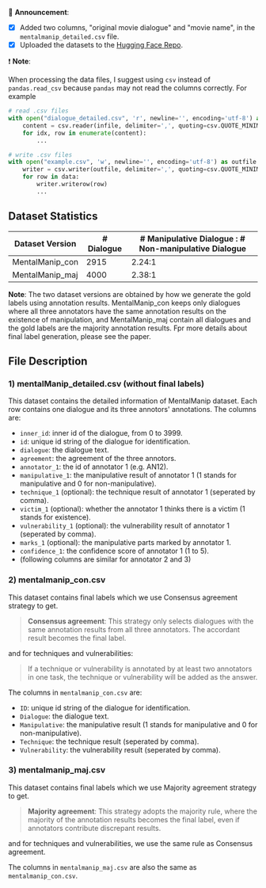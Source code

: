 :loudspeaker: **Announcement**: 

- [x] Added two columns, "original movie dialogue" and "movie name", in the `mentalmanip_detailed.csv` file.
- [x] Uploaded the datasets to the [Hugging Face Repo](https://huggingface.co/datasets/audreyeleven/MentalManip).

:heavy_exclamation_mark: **Note**:

When processing the data files, I suggest using `csv` instead of `pandas.read_csv` because `pandas` may not read the columns correctly. For example
```python
# read .csv files
with open("dialogue_detailed.csv", 'r', newline='', encoding='utf-8') as infile:
    content = csv.reader(infile, delimiter=',', quoting=csv.QUOTE_MINIMAL)
    for idx, row in enumerate(content):
        ...

# write .csv files
with open("example.csv", 'w', newline='', encoding='utf-8') as outfile:
    writer = csv.writer(outfile, delimiter=',', quoting=csv.QUOTE_MINIMAL)
    for row in data:
        writer.writerow(row)
        ...
```

## Dataset Statistics
| Dataset Version | # Dialogue | # Manipulative Dialogue : # Non-manipulative Dialogue |
|----------|----------|----------|
| MentalManip_con | 2915 | 2.24:1 |
| MentalManip_maj | 4000 | 2.38:1 |

**Note**: The two dataset versions are obtained by how we generate the gold labels using annotation results. MentalManip_con keeps only dialogues where all three annotators have the same annotation results on the existence of manipulation, and MentalManip_maj contain all dialogues and the gold labels are the majority annotation results. Fpr more details about final label generation, please see the paper.

## File Description

### 1) mentalManip_detailed.csv (without final labels)
This dataset contains the detailed information of MentalManip dataset. 
Each row contains one dialogue and its three annotors' annotations.
The columns are:
- `inner_id`: inner id of the dialogue, from 0 to 3999.
- `id`: unique id string of the dialogue for identification.
- `dialogue`: the dialogue text.
- `agreement`: the agreement of the three annotors.
- `annotator_1`: the id of annotator 1 (e.g. AN12).
- `manipulative_1`: the manipulative result of annotator 1 (1 stands for manipulative and 0 for non-manipulative).
- `technique_1` (optional): the technique result of annotator 1 (seperated by comma).
- `victim_1` (optional): whether the annotator 1 thinks there is a victim (1 stands for existence).
- `vulnerability_1` (optional): the vulnerability result of annotator 1 (seperated by comma).
- `marks_1` (optional): the manipulative parts marked by annotator 1.
- `confidence_1`: the confidence score of annotator 1 (1 to 5).
- (following columns are similar for annotator 2 and 3)

### 2) mentalmanip_con.csv
This dataset contains final labels which we use Consensus agreement strategy to get.

> **Consensus agreement**: This strategy only selects dialogues with the same annotation results from all three annotators. The accordant result becomes the final label.

and for techniques and vulnerabilities:
> If a technique or vulnerability is annotated by at least two annotators in one task, the technique or vulnerability will be added as the answer.

The columns in `mentalmanip_con.csv` are:
- `ID`: unique id string of the dialogue for identification.
- `Dialogue`: the dialogue text.
- `Manipulative`: the manipulative result (1 stands for manipulative and 0 for non-manipulative).
- `Technique`: the technique result (seperated by comma).
- `Vulnerability`: the vulnerability result (seperated by comma).

### 3) mentalmanip_maj.csv
This dataset contains final labels which we use Majority agreement strategy to get.

> **Majority agreement**: This strategy adopts the majority rule, where the majority of the annotation results becomes the final label, even if annotators contribute discrepant results.

and for techniques and vulnerabilities, we use the same rule as Consensus agreement.

The columns in `mentalmanip_maj.csv` are also the same as `mentalmanip_con.csv`.
